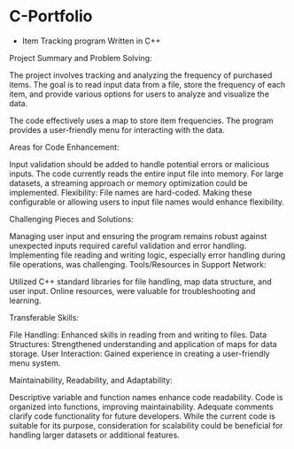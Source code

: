 # C-Portfolio
- Item Tracking program Written in C++


Project Summary and Problem Solving:

The project involves tracking and analyzing the frequency of purchased items. The goal is to read input data from a file, store the frequency of each item, and provide various options for users to analyze and visualize the data.


The code effectively uses a map to store item frequencies.
The program provides a user-friendly menu for interacting with the data.

Areas for Code Enhancement:

Input validation should be added to handle potential errors or malicious inputs.
The code currently reads the entire input file into memory. For large datasets, a streaming approach or memory optimization could be implemented.
Flexibility:
File names are hard-coded. Making these configurable or allowing users to input file names would enhance flexibility.

Challenging Pieces and Solutions:

Managing user input and ensuring the program remains robust against unexpected inputs required careful validation and error handling.
Implementing file reading and writing logic, especially error handling during file operations, was challenging.
Tools/Resources in Support Network:

Utilized C++ standard libraries for file handling, map data structure, and user input.
Online resources, were valuable for troubleshooting and learning.

Transferable Skills:

File Handling:
Enhanced skills in reading from and writing to files.
Data Structures:
Strengthened understanding and application of maps for data storage.
User Interaction:
Gained experience in creating a user-friendly menu system.

Maintainability, Readability, and Adaptability:

Descriptive variable and function names enhance code readability.
Code is organized into functions, improving maintainability.
Adequate comments clarify code functionality for future developers.
While the current code is suitable for its purpose, consideration for scalability could be beneficial for handling larger datasets or additional features.
